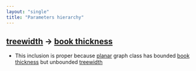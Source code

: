 ```yaml
---
layout: "single"
title: "Parameters hierarchy"
---
```

<!--this is a generated file-->

## [treewidth](../IcKqSn) → [book thickness](../pKMM6O)
* This inclusion is proper because [planar](#loZ5LD) graph class has bounded [book thickness](../pKMM6O) but unbounded [treewidth](../IcKqSn)
